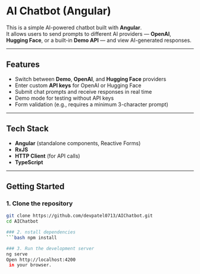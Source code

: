 # AI Chatbot (Angular)

This is a simple AI-powered chatbot built with **Angular**.  
It allows users to send prompts to different AI providers — **OpenAI**, **Hugging Face**, or a built-in **Demo API** — and view AI-generated responses.

---

## Features
- Switch between **Demo**, **OpenAI**, and **Hugging Face** providers  
- Enter custom **API keys** for OpenAI or Hugging Face  
- Submit chat prompts and receive responses in real time  
- Demo mode for testing without API keys  
- Form validation (e.g., requires a minimum 3-character prompt)  

---

## Tech Stack
- **Angular** (standalone components, Reactive Forms)  
- **RxJS**  
- **HTTP Client** (for API calls)  
- **TypeScript**  

---

## Getting Started

### 1. Clone the repository
```bash
git clone https://github.com/devpatel0713/AIChatbot.git
cd AIChatbot

### 2. nstall dependencies
```bash npm install

### 3. Run the development server
ng serve
Open http://localhost:4200
 in your browser.
